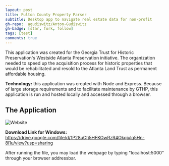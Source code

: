 ```yaml
---
layout: post
title: Fulton County Property Parser
subtitle: Desktop app to navigate real estate data for non-profit
gh-repo:  agudiswitz/Anton-Gudiswitz
gh-badge: [star, fork, follow]
tags: [test]
comments: true
---
```


This application was created for the Georgia Trust for Historic Preservation's Westside Atlanta Preservation initiative. The organization needed to speed up the acquisition process for historic properties that would be rehabilitated and resold to the Atlanta Land Trust as permanent affordable housing.

**Technology:** this application was created with Node and Express. Because of large storage requirements and to facilitate maintenance by GTHP, this application is run and hosted locally and accessed through a browser.

## The Application

![Website](https://drive.google.com/file/d/1iR2FmfO_6cOPZ2MavzUKJDcZ6fqjfCyR/view?usp=sharing)

**Download Link for Windows:**
https://drive.google.com/file/d/1P28uCtj5HFKOwRzR4Okqiulq5Hn-8l1u/view?usp=sharing

After running the file, you may load the webpage by typing "localhost:5000" through your browser addressbar. 
